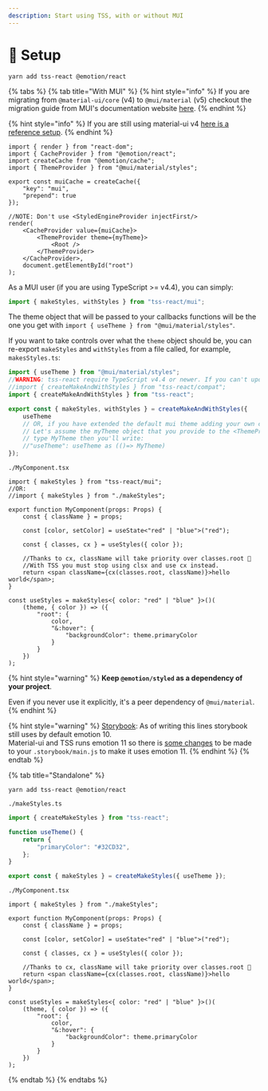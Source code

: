 ```yaml
---
description: Start using TSS, with or without MUI
---
```


# 🔧 Setup

```
yarn add tss-react @emotion/react
```

{% tabs %}
{% tab title="With MUI" %}
{% hint style="info" %}
If you are migrating from `@material-ui/core` (v4) to `@mui/material` (v5) checkout the migration guide from MUI's documentation website [here](https://mui.com/guides/migration-v4/#2-use-tss-react).
{% endhint %}

{% hint style="info" %}
If you are still using material-ui v4 [here is a reference setup](https://github.com/garronej/tss-react/tree/main/src/test/apps/muiV4ssr).
{% endhint %}

```tsx
import { render } from "react-dom";
import { CacheProvider } from "@emotion/react";
import createCache from "@emotion/cache";
import { ThemeProvider } from "@mui/material/styles";

export const muiCache = createCache({
    "key": "mui",
    "prepend": true
});

//NOTE: Don't use <StyledEngineProvider injectFirst/>
render(
    <CacheProvider value={muiCache}>
        <ThemeProvider theme={myTheme}>
            <Root />
        </ThemeProvider>
    </CacheProvider>,
    document.getElementById("root")
);
```

As a MUI user (if you are using TypeScript >= v4.4), you can simply:

```typescript
import { makeStyles, withStyles } from "tss-react/mui";
```

The theme object that will be passed to your callbacks functions will be the one you get with `import { useTheme } from "@mui/material/styles"`.

If you want to take controls over what the `theme` object should be, you can re-export `makeStyles` and `withStyles` from a file called, for example, `makesStyles.ts`:

```typescript
import { useTheme } from "@mui/material/styles";
//WARNING: tss-react require TypeScript v4.4 or newer. If you can't update use:
//import { createMakeAndWithStyles } from "tss-react/compat";
import { createMakeAndWithStyles } from "tss-react";

export const { makeStyles, withStyles } = createMakeAndWithStyles({
    useTheme
    // OR, if you have extended the default mui theme adding your own custom properties: 
    // Let's assume the myTheme object that you provide to the <ThemeProvider /> is of 
    // type MyTheme then you'll write:
    //"useTheme": useTheme as (()=> MyTheme)
});
```

`./MyComponent.tsx`

```tsx
import { makeStyles } from "tss-react/mui";
//OR:
//import { makeStyles } from "./makeStyles";

export function MyComponent(props: Props) {
    const { className } = props;

    const [color, setColor] = useState<"red" | "blue">("red");

    const { classes, cx } = useStyles({ color });

    //Thanks to cx, className will take priority over classes.root 🤩
    //With TSS you must stop using clsx and use cx instead.
    return <span className={cx(classes.root, className)}>hello world</span>;
}

const useStyles = makeStyles<{ color: "red" | "blue" }>()(
    (theme, { color }) => ({
        "root": {
            color,
            "&:hover": {
                "backgroundColor": theme.primaryColor
            }
        }
    })
);
```

{% hint style="warning" %}
**Keep `@emotion/styled` as a dependency of your project**.

Even if you never use it explicitly, it's a peer dependency of `@mui/material`.
{% endhint %}

{% hint style="warning" %}
[Storybook](https://storybook.js.org): As of writing this lines storybook still uses by default emotion 10.\
Material-ui and TSS runs emotion 11 so there is [some changes](https://github.com/garronej/onyxia-ui/blob/324de62248074582b227e584c53fb2e123f5325f/.storybook/main.js#L31-L32) to be made to your `.storybook/main.js` to make it uses emotion 11.
{% endhint %}
{% endtab %}

{% tab title="Standalone" %}
```
yarn add tss-react @emotion/react
```

`./makeStyles.ts`

```typescript
import { createMakeStyles } from "tss-react";

function useTheme() {
    return {
        "primaryColor": "#32CD32",
    };
}

export const { makeStyles } = createMakeStyles({ useTheme });
```

`./MyComponent.tsx`

```tsx
import { makeStyles } from "./makeStyles";

export function MyComponent(props: Props) {
    const { className } = props;

    const [color, setColor] = useState<"red" | "blue">("red");

    const { classes, cx } = useStyles({ color });

    //Thanks to cx, className will take priority over classes.root 🤩
    return <span className={cx(classes.root, className)}>hello world</span>;
}

const useStyles = makeStyles<{ color: "red" | "blue" }>()(
    (theme, { color }) => ({
        "root": {
            color,
            "&:hover": {
                "backgroundColor": theme.primaryColor
            }
        }
    })
);
```
{% endtab %}
{% endtabs %}
